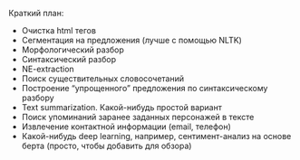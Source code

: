 Краткий план:

* Очистка html тегов
* Сегментация на предложения (лучше с помощью NLTK)
* Морфологический разбор
* Синтаксический разбор
* NE-extraction
* Поиск существительных словосочетаний
* Построение “упрощенного” предложения по синтаксическому разбору
* Text summarization. Какой-нибудь простой вариант
* Поиск упоминаний заранее заданных персонажей в тексте
* Извлечение контактной информации (email, телефон)
* Какой-нибудь deep learning, например, сентимент-анализ на основе берта (просто, чтобы добавить для обзора)
